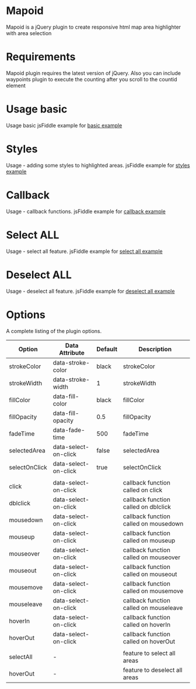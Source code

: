 # Mapoid
Mapoid is a jQuery plugin to create responsive html map area highlighter with area selection
# Requirements
Mapoid plugin requires the latest version of jQuery. Also you can include waypoints plugin to execute the counting after you scroll to the countid element
# Usage basic
Usage basic jsFiddle example for [basic example](https://jsfiddle.net/miso25/s5qf1tLh/13/) 
# Styles
Usage - adding some styles to highlighted areas. jsFiddle example for [styles example](https://jsfiddle.net/miso25/fop56gmq/1/) 
# Callback
Usage - callback functions. jsFiddle example for [callback example](https://jsfiddle.net/miso25/8tkqfv0m/14/) 
# Select ALL
Usage - select all feature. jsFiddle example for [select all example](https://jsfiddle.net/miso25/vhdt3q6b/4/) 
# Deselect ALL
Usage - deselect all feature. jsFiddle example for [deselect all example](https://jsfiddle.net/miso25/ba073sou/) 

# Options
A complete listing of the plugin options.

Option | Data Attribute | Default | Description
----|------|----|----
strokeColor | data-stroke-color  |  black | strokeColor
strokeWidth | data-stroke-width  | 1  | strokeWidth
fillColor | data-fill-color  |  black | fillColor
fillOpacity | data-fill-opacity  | 0.5 | fillOpacity
fadeTime | data-fade-time  |  500 | fadeTime
selectedArea | data-select-on-click  | false  | selectedArea
selectOnClick | data-select-on-click  |  true | selectOnClick
 |  |   | 
click | data-select-on-click  |   | callback function called on click
dblclick | data-select-on-click  |   | callback function called on dblclick
mousedown | data-select-on-click  |   | callback function called on mousedown
mouseup | data-select-on-click  |   | callback function called on mouseup
mouseover | data-select-on-click  |   | callback function called on mouseover
mouseout | data-select-on-click  |   | callback function called on mouseout
mousemove | data-select-on-click  |   | callback function called on mousemove
mouseleave | data-select-on-click  |   | callback function called on mouseleave
hoverIn | data-select-on-click  |   | callback function called on hoverIn
hoverOut | data-select-on-click  |   | callback function called on hoverOut
 |  |   | 
selectAll | -  |   | feature to select all areas
hoverOut | -  |   | feature to deselect all areas



